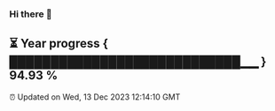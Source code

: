 ### Hi there 👋
⏳ Year progress { ████████████████████████████▁▁ } 94.93 %
---
⏰ Updated on Wed, 13 Dec 2023 12:14:10 GMT

